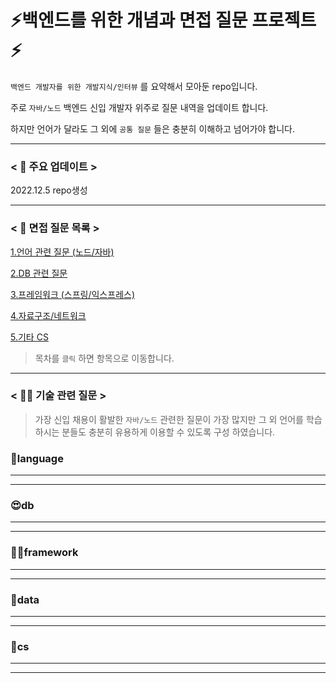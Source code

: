 # ⚡백엔드를 위한 개념과 면접 질문 프로젝트⚡

`백엔드 개발자를 위한 개발지식/인터뷰` 를 요약해서 모아둔 repo입니다.

주로 `자바/노드` 백엔드 신입 개발자 위주로 질문 내역을 업데이트 합니다.

하지만 언어가 달라도 그 외에 `공통 질문` 들은 충분히 이해하고 넘어가야 합니다.


---  

### < 📣 주요 업데이트 >

2022.12.5 repo생성  

--- 
### < 🔎 면접 질문 목록 >

[1.언어 관련 질문 (노드/자바) ](#language)  

[2.DB 관련 질문](#db)  

[3.프레임워크 (스프링/익스프레스) ](#framework)  

[4.자료구조/네트워크](#data)  

[5.기타 CS](#cs)  

> 목차를 `클릭` 하면 항목으로 이동합니다.  

--- 
  

### < 👨‍💻 기술 관련 질문 >  

> 가장 신입 채용이 활발한 `자바/노드` 관련한 질문이 가장 많지만 그 외 언어를 학습하시는 분들도 충분히 유용하게 이용할 수 있도록 구성 하였습니다.

### 💝language
--- 


    

  
  
--- 
### 😍db
--- 


    
 
--- 
### 👨‍🌾framework
--- 


    
  
  
--- 
### 🐍data
--- 
   



--- 
### 🍗cs
--- 



    
    
--- 
